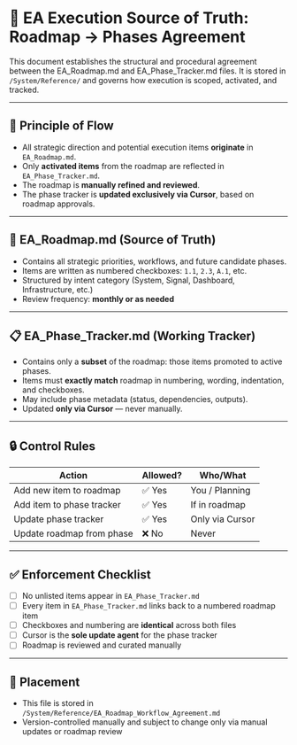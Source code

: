 
# 📘 EA Execution Source of Truth: Roadmap → Phases Agreement

This document establishes the structural and procedural agreement between the EA_Roadmap.md and EA_Phase_Tracker.md files. It is stored in `/System/Reference/` and governs how execution is scoped, activated, and tracked.

---

## 🔁 Principle of Flow

- All strategic direction and potential execution items **originate** in `EA_Roadmap.md`.
- Only **activated items** from the roadmap are reflected in `EA_Phase_Tracker.md`.
- The roadmap is **manually refined and reviewed**.
- The phase tracker is **updated exclusively via Cursor**, based on roadmap approvals.

---

## 📘 EA_Roadmap.md (Source of Truth)

- Contains all strategic priorities, workflows, and future candidate phases.
- Items are written as numbered checkboxes: `1.1`, `2.3`, `A.1`, etc.
- Structured by intent category (System, Signal, Dashboard, Infrastructure, etc.)
- Review frequency: **monthly or as needed**

---

## 📋 EA_Phase_Tracker.md (Working Tracker)

- Contains only a **subset** of the roadmap: those items promoted to active phases.
- Items must **exactly match** roadmap in numbering, wording, indentation, and checkboxes.
- May include phase metadata (status, dependencies, outputs).
- Updated **only via Cursor** — never manually.

---

## 🔒 Control Rules

| Action                        | Allowed? | Who/What        |
|------------------------------|----------|-----------------|
| Add new item to roadmap      | ✅ Yes   | You / Planning  |
| Add item to phase tracker    | ✅ Yes   | If in roadmap   |
| Update phase tracker         | ✅ Yes   | Only via Cursor |
| Update roadmap from phase    | ❌ No    | Never           |

---

## ✅ Enforcement Checklist

- [ ] No unlisted items appear in `EA_Phase_Tracker.md`
- [ ] Every item in `EA_Phase_Tracker.md` links back to a numbered roadmap item
- [ ] Checkboxes and numbering are **identical** across both files
- [ ] Cursor is the **sole update agent** for the phase tracker
- [ ] Roadmap is reviewed and curated manually

---

## 🧭 Placement
- This file is stored in `/System/Reference/EA_Roadmap_Workflow_Agreement.md`
- Version-controlled manually and subject to change only via manual updates or roadmap review
